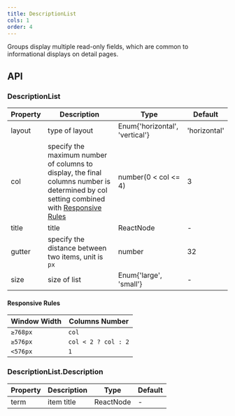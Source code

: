 ```yaml
---
title: DescriptionList
cols: 1
order: 4
---
```


Groups display multiple read-only fields, which are common to informational displays on detail pages.

## API

### DescriptionList

| Property      | Description                         | Type        | Default |
|----------|------------------------------------------|-------------|---------|
| layout    | type of layout                          | Enum{'horizontal', 'vertical'}  | 'horizontal' |
| col       | specify the maximum number of columns to display, the final columns number is determined by col setting combined with [Responsive Rules](/components/DescriptionList#Responsive-Rules)             | number(0 < col <= 4)  | 3 |
| title     | title                                 | ReactNode  | - |
| gutter    | specify the distance between two items, unit is `px`  | number  | 32 |
| size     | size of list       | Enum{'large', 'small'}  | - |

#### Responsive Rules

| Window Width        | Columns Number                             | 
|---------------------|---------------------------------------------|
| `≥768px`           |  `col`                                       |
| `≥576px`           |  `col < 2 ? col : 2`                         |
| `<576px`           |  `1`                                         |

### DescriptionList.Description

| Property | Description                                      | Type         | Default |
|----------|------------------------------------------|-------------|-------|
| term     | item title                                 | ReactNode  | - |
